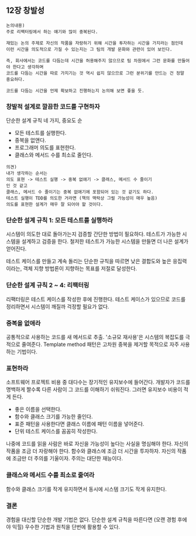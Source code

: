 ## 12장 창발성

```
논의내용)
주로 리팩터링에서 하는 얘기와 많이 중복된다.

재밌는 논의 주제로 자신의 작품을 자랑하기 위해 시간을 투자하는 시간을 가지라는 점인데
이런 시간을 의도적으로 가질 수 있는지는 그 팀의 개발 문화와 관련이 있어 보인다.

즉, 회사에서는 코드를 다듬는데 시간을 허용해주지 않으므로 팀 차원에서 그런 문화를 만들어야 한다고 생각하며
코드를 다듬는 시간을 따로 가지기는 것 역시 쉽지 않으므로 그런 분위기를 만드는 건 정말 중요하다.

코드를 다듬는 시간을 언제 확보하고 진행하는지 논의해 보면 좋을 듯.
```

### 창발적 설계로 깔끔한 코드를 구현하자

단순한 설계 규칙 네 가지, 중요도 순

- 모든 테스트를 실행한다.
- 중복을 없앤다.
- 프로그래머 의도를 표현한다.
- 클래스와 메서드 수를 최소로 줄인다.

```
의견)
내가 생각하는 순서는
의도 표현 -> 테스트 실행 -> 중복 없애기 -> 클래스, 메서드 수 줄이기
인 것 같고
클래스, 메서드 수 줄이기는 중복 없애기에 포함되어 있는 것 같기도 하다.
테스트 실행이 TDD를 의도한 거라면 (책의 맥락상 그럴 가능성이 매우 높음)
의도를 표현한 설계가 매우 잘 되어야 할 것이다.
```

### 단순한 설계 규칙 1: 모든 테스트를 실행하라

시스템이 의도한 대로 돌아가는지 검증할 간단한 방법이 필요하다.
테스트가 가능한 시스템을 설계하고 검증을 한다.
철저한 테스트가 가능한 시스템을 만들면 더 나은 설계가 얻어진다.

테스트 케이스를 만들고 계속 돌리는 단순한 규칙을 따르면
낮은 결합도와 높은 응집력이라는, 객체 지향 방법론이 지향하는 목표를 저절로 달성한다.

### 단순한 설계 규칙 2 ~ 4: 리팩터링

리팩터링은 테스트 케이스를 작성한 후에 진행한다.
테스트 케이스가 있으므로 코드를 정리하면서 시스템이 깨질까 걱정할 필요가 없다.

### 중복을 없애라

공통적으로 사용하는 코드를 새 메서드로 추출.
'소규모 재사용'은 시스템의 복잡도를 극적으로 줄여준다.
Template method 패턴은 고차원 중복을 제거할 목적으로 자주 사용하는 기법이다.

### 표현하라

소프트웨어 프로젝트 비용 중 대다수는 장기적인 유지보수에 들어간다.
개발자가 코드를 명백하게 짤수록 다른 사람이 그 코드를 이해하기 쉬워진다. 그러면 유지보수 비용이 적게 든다.

- 좋은 이름을 선택한다.
- 함수와 클래스 크기를 가능한 줄인다.
- 표준 패턴을 사용한다면 클래스 이름에 패턴 이름을 넣어준다.
- 단위 테스트 케이스를 꼼꼼히 작성한다.

나중에 코드를 읽을 사람은 바로 자신을 가능성이 높다는 사실을 명심해야 한다.
자신의 작품을 조금 더 자랑해야 한다.
함수와 클래스에 조금 더 시간을 투자하자.
자신의 작품에 조금만 더 주의를 기울이자.
주의는 대단한 재능이다.

### 클래스와 메서드 수를 최소로 줄여라

함수와 클래스 크기를 작게 유지하면서 동시에 시스템 크기도 작게 유지한다.

### 결론

경험을 대신할 단순한 개발 기법은 없다.
단순한 설계 규칙을 따른다면 (오랜 경험 후에야 익힐) 우수한 기법과 원칙을 단번에 활용할 수 있다.